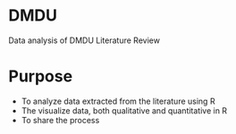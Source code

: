 # DMDU
Data analysis of DMDU Literature Review
# Purpose
- To analyze data extracted from the literature using R
- The visualize data, both qualitative and quantitative in R
- To share the process
